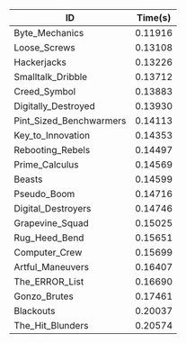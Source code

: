 |ID|Time(s)|
|-|-|
|Byte_Mechanics|0.11916|
|Loose_Screws|0.13108|
|Hackerjacks|0.13226|
|Smalltalk_Dribble|0.13712|
|Creed_Symbol|0.13883|
|Digitally_Destroyed|0.13930|
|Pint_Sized_Benchwarmers|0.14113|
|Key_to_Innovation|0.14353|
|Rebooting_Rebels|0.14497|
|Prime_Calculus|0.14569|
|Beasts|0.14599|
|Pseudo_Boom|0.14716|
|Digital_Destroyers|0.14746|
|Grapevine_Squad|0.15025|
|Rug_Heed_Bend|0.15651|
|Computer_Crew|0.15699|
|Artful_Maneuvers|0.16407|
|The_ERROR_List|0.16690|
|Gonzo_Brutes|0.17461|
|Blackouts|0.20037|
|The_Hit_Blunders|0.20574|
